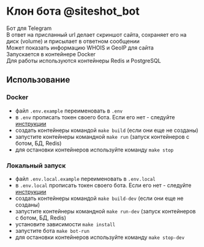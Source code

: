 # Клон бота @siteshot_bot
Бот для Telegram  
В ответ на присланный url делает скриншот сайта, сохраняет его на диск (volume) и присылает в ответном сообщении  
Может показать информацию WHOIS и GeoIP для сайта  
Запускается в контейнере Docker  
Для работы используются контейнеры Redis и PostgreSQL  


## Использование
### Docker
- файл `.env.example` переименовать в `.env`  
- в `.env` прописать токен своего бота. Если его нет - следуйте [инструкции](https://core.telegram.org/bots/features#creating-a-new-bot)  
- создать контейнеры командой `make build` (если они еще не созданы)
- запустите контейнеры командной `make run` (запуск контейнеров с ботом, БД, Redis)
- для остановки контейнеров используйте команду `make stop`

### Локальный запуск
- файл `.env.local.example` переименовать в `.env.local` 
- в `.env.local` прописать токен своего бота. Если его нет - следуйте [инструкции](https://core.telegram.org/bots/features#creating-a-new-bot)
- создать контейнеры командой `make build-dev` (если они еще не созданы)
- запустите контейнеры командной `make run-dev` (запуск контейнеров с ботом, БД, Redis)
- установите зависимости `make install`
- запустите бота `make bot-run` 
- для остановки контейнеров используйте команду `make stop-dev`



